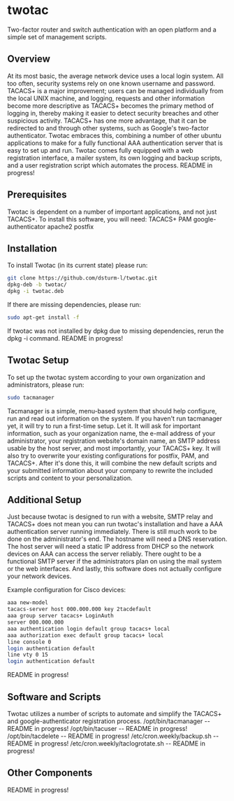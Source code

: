 # twotac
Two-factor router and switch authentication with an open platform and a simple set of management scripts.

## Overview
At its most basic, the average network device uses a local login system. All too often, security systems rely on one known username and password. TACACS+ is a major improvement; users can be managed individually from the local UNIX machine, and logging, requests and other information become more descriptive as TACACS+ becomes the primary method of logging in, thereby making it easier to detect security breaches and other suspicious activity. TACACS+ has one more advantage, that it can be redirected to and through other systems, such as Google's two-factor authenticator. Twotac embraces this, combining a number of other ubuntu applications to make for a fully functional AAA authentication server that is easy to set up and run. Twotac comes fully equipped with a web registration interface, a mailer system, its own logging and backup scripts, and a user registration script which automates the process.
README in progress!

## Prerequisites
Twotac is dependent on a number of important applications, and not just TACACS+. To install this software, you will need:
TACACS+
PAM
google-authenticator
apache2
postfix

## Installation
To install Twotac (in its current state) please run:
```bash
git clone https://github.com/dsturm-l/twotac.git
dpkg-deb -b twotac/
dpkg -i twotac.deb
```
If there are missing dependencies, please run:
```bash
sudo apt-get install -f
```
If twotac was not installed by dpkg due to missing dependencies, rerun the dpkg -i command.
README in progress!

## Twotac Setup
To set up the twotac system according to your own organization and administrators, please run:
```bash
sudo tacmanager
```
Tacmanager is a simple, menu-based system that should help configure, run and read out information on the system.
If you haven't run tacmanager yet, it will try to run a first-time setup. Let it. It will ask for important information, such as your organization name, the e-mail address of your administrator, your registration website's domain name, an SMTP address usable by the host server, and most importantly, your TACACS+ key. It will also try to overwrite your existing configurations for postfix, PAM, and TACACS+. After it's done this, it will combine the new default scripts and your submitted information about your company to rewrite the included scripts and content to your personalization.

## Additional Setup
Just because twotac is designed to run with a website, SMTP relay and TACACS+ does not mean you can run twotac's installation and have a AAA authentication server running immediately. There is still much work to be done on the administrator's end. The hostname will need a DNS reservation. The host server will need a static IP address from DHCP so the network devices on AAA can access the server reliably. There ought to be a functional SMTP server if the administrators plan on using the mail system or the web interfaces. And lastly, this software does not actually configure your network devices. 

Example configuration for Cisco devices:
```bash
aaa new-model
tacacs-server host 000.000.000 key 2tacdefault
aaa group server tacacs+ LoginAuth
server 000.000.000
aaa authentication login default group tacacs+ local
aaa authorization exec default group tacacs+ local
line console 0
login authentication default
line vty 0 15
login authentication default
```

README in progress!

## Software and Scripts
Twotac utilizes a number of scripts to automate and simplify the TACACS+ and google-authenticator registration process.
/opt/bin/tacmanager -- README in progress!
/opt/bin/tacuser -- README in progress!
/opt/bin/tacdelete -- README in progress!
/etc/cron.weekly/backup.sh -- README in progress!
/etc/cron.weekly/taclogrotate.sh -- README in progress!

## Other Components
README in progress!
